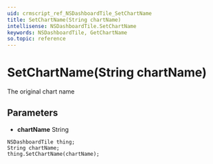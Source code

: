 ```yaml
---
uid: crmscript_ref_NSDashboardTile_SetChartName
title: SetChartName(String chartName)
intellisense: NSDashboardTile.SetChartName
keywords: NSDashboardTile, GetChartName
so.topic: reference
---
```


# SetChartName(String chartName)

The original chart name

## Parameters

* **chartName** String

```crmscript
NSDashboardTile thing;
String chartName;
thing.SetChartName(chartName);
```

